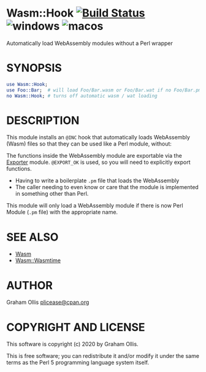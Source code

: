 # Wasm::Hook [![Build Status](https://secure.travis-ci.org/perlwasm/Wasm-Hook.png)](http://travis-ci.org/perlwasm/Wasm-Hook) ![windows](https://github.com/perlwasm/Wasm-Hook/workflows/windows/badge.svg) ![macos](https://github.com/perlwasm/Wasm-Hook/workflows/macos/badge.svg)

Automatically load WebAssembly modules without a Perl wrapper

# SYNOPSIS

```perl
use Wasm::Hook;
use Foo::Bar;  # will load Foo/Bar.wasm or Foo/Bar.wat if no Foo/Bar.pm is found
no Wasm::Hook; # turns off automatic wasm / wat loading
```

# DESCRIPTION

This module installs an `@INC` hook that automatically loads WebAssembly (Wasm)
files so that they can be used like a Perl module, without:

The functions inside the WebAssembly module are exportable via the [Exporter](https://metacpan.org/pod/Exporter)
module.  `@EXPORT_OK` is used, so you will need to explicitly export functions.

- Having to write a boilerplate `.pm` file that loads the WebAssembly
- The caller needing to even know or care that the module is implemented in something other than Perl.

This module will only load a WebAssembly module if there is now Perl Module (`.pm` file) with the appropriate name.

# SEE ALSO

- [Wasm](https://metacpan.org/pod/Wasm)
- [Wasm::Wasmtime](https://metacpan.org/pod/Wasm::Wasmtime)

# AUTHOR

Graham Ollis <plicease@cpan.org>

# COPYRIGHT AND LICENSE

This software is copyright (c) 2020 by Graham Ollis.

This is free software; you can redistribute it and/or modify it under
the same terms as the Perl 5 programming language system itself.
